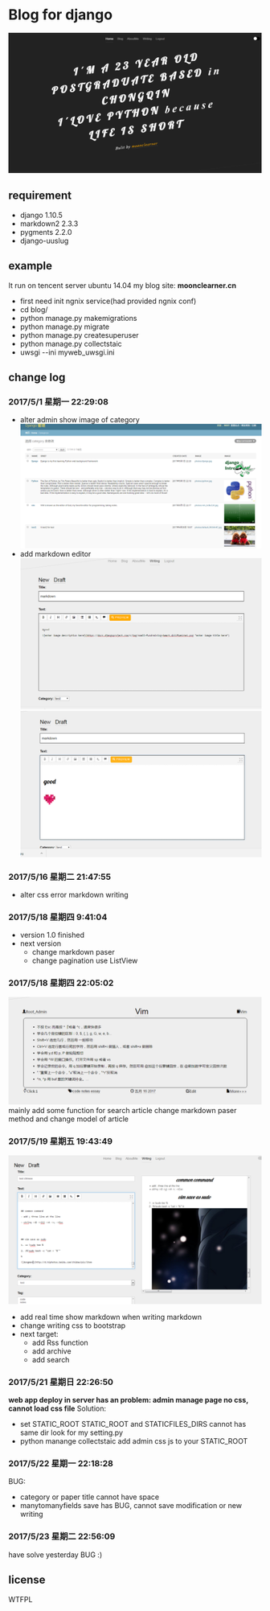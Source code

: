 # Blog for django

![blog](https://github.com/moonclearner/blog/blob/master/markdownimage/QQ%E6%88%AA%E5%9B%BE20170429195835.png?raw=true)

## requirement
- django 1.10.5
- markdown2 2.3.3
- pygments 2.2.0
- django-uuslug

## example
It run on tencent server ubuntu 14.04 my blog site: **moonclearner.cn**
- first need init ngnix service(had provided ngnix conf)
- cd blog/
- python manage.py makemigrations
- python manage.py migrate
- python manage.py createsuperuser
- python manage.py collectstaic
- uwsgi --ini myweb_uwsgi.ini

## change log

### 2017/5/1 星期一 22:29:08
- alter admin show image of category
	![admin list](https://raw.githubusercontent.com/moonclearner/blog/master/markdownimage/alteradmin.png)
- add markdown editor
	![markdowneditor](https://raw.githubusercontent.com/moonclearner/blog/master/markdownimage/markdown.png)
	![markdownprevie](https://raw.githubusercontent.com/moonclearner/blog/master/markdownimage/markdownPreview.png)

### 2017/5/16 星期二 21:47:55
- alter css error
	markdown writing

### 2017/5/18 星期四 9:41:04
- version 1.0 finished
- next version
	- change markdown paser
	- change pagination use ListView
### 2017/5/18 星期四 22:05:02
![pic](https://github.com/moonclearner/blog/blob/master/markdownimage/add%20some%20label.png?raw=true)
mainly add some function for search article
change markdown paser method and change model of article

### 2017/5/19 星期五 19:43:49
![pic](https://github.com/moonclearner/blog/blob/master/markdownimage/QQ%E6%88%AA%E5%9B%BE20170519154814.png?raw=true)
- add real time show markdown when writing markdown
- change writing css to bootstrap
- next target:
	- add Rss function
	- add archive
	- add search

### 2017/5/21 星期日 22:26:50
**web app deploy in server has an problem: admin manage page no css, cannot load css file**
Solution:
- set STATIC\_ROOT
	STATIC\_ROOT and STATICFILES\_DIRS cannot has same dir look for my setting.py
- python manange collectstaic
	add admin css js to your STATIC\_ROOT

### 2017/5/22 星期一 22:18:28
BUG:
- category or paper title cannot have space
- manytomanyfields save has BUG, cannot save modification or new writing

### 2017/5/23 星期二 22:56:09
have solve yesterday BUG :)

## license
WTFPL
